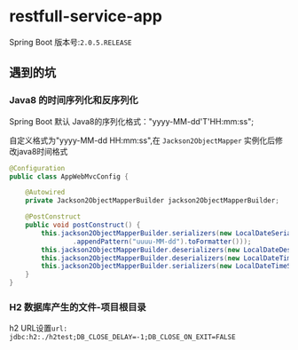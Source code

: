 # restfull-service-app

Spring Boot 版本号:`2.0.5.RELEASE`

## 遇到的坑

### Java8 的时间序列化和反序列化
Spring Boot 默认 Java8的序列化格式："yyyy-MM-dd'T'HH:mm:ss";

自定义格式为"yyyy-MM-dd HH:mm:ss",在 `Jackson2ObjectMapper` 实例化后修改java8时间格式 

```java
@Configuration
public class AppWebMvcConfig {

    @Autowired
    private Jackson2ObjectMapperBuilder jackson2ObjectMapperBuilder;

    @PostConstruct
    public void postConstruct() {
        this.jackson2ObjectMapperBuilder.serializers(new LocalDateSerializer(new DateTimeFormatterBuilder()
                .appendPattern("uuuu-MM-dd").toFormatter()));
        this.jackson2ObjectMapperBuilder.deserializers(new LocalDateDeserializer(new DateTimeFormatterBuilder().appendPattern("uuuu-MM-dd").toFormatter()));
        this.jackson2ObjectMapperBuilder.deserializers(new LocalDateTimeDeserializer(new DateTimeFormatterBuilder().appendPattern("uuuu-MM-dd HH:mm:ss").toFormatter()));
        this.jackson2ObjectMapperBuilder.serializers(new LocalDateTimeSerializer(new DateTimeFormatterBuilder().appendPattern("uuuu-MM-dd HH:mm:ss").toFormatter()));
    }
}
```

### H2 数据库产生的文件-项目根目录

h2 URL设置`url: jdbc:h2:./h2test;DB_CLOSE_DELAY=-1;DB_CLOSE_ON_EXIT=FALSE`



